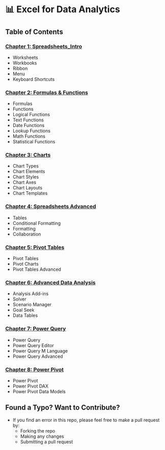 # 📊 Excel for Data Analytics 

## Table of Contents

### [Chapter 1: Spreadsheets_Intro](/1_Spreadsheets_Intro/)
- Worksheets
- Workbooks
- Ribbon
- Menu
- Keyboard Shortcuts
### [Chapter 2: Formulas & Functions](/2_Formulas_Functions/)
- Formulas
- Functions
- Logical Functions
- Text Functions
- Date Functions
- Lookup Functions
- Math Functions
- Statistical Functions
### [Chapter 3: Charts](/3_Charts_Graphs/)
- Chart Types
- Chart Elements
- Chart Styles
- Chart Axes
- Chart Layouts
- Chart Templates
### [Chapter 4: Spreadsheets Advanced](/4_Spreadsheets_Advanced/)
- Tables
- Conditional Formatting
- Formatting
- Collaboration
### [Chapter 5: Pivot Tables](/5_Pivot_Tables/)
- Pivot Tables
- Pivot Charts
- Pivot Tables Advanced
### [Chapter 6: Advanced Data Analysis](/6_Advanced_Data_Analysis/)
- Analysis Add-ins
- Solver
- Scenario Manager
- Goal Seek
- Data Tables
### [Chapter 7: Power Query](/7_Power_Query/)
- Power Query
- Power Query Editor
- Power Query M Language
- Power Query Advanced
### [Chapter 8: Power Pivot](/8_Power_Pivot/)
- Power Pivot
- Power Pivot DAX
- Power Pivot Data Models

## Found a Typo? Want to Contribute?
- If you find an error in this repo, please feel free to make a pull request by:
    - Forking the repo
    - Making any changes
    - Submitting a pull request
